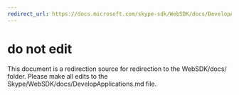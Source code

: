 ```yaml
---
redirect_url: https://docs.microsoft.com/skype-sdk/WebSDK/docs/DevelopApplications
---
```

# do not edit
This document is a redirection source for redirection to the WebSDK/docs/ folder. Please make all edits to the Skype/WebSDK/docs/DevelopApplications.md file.

